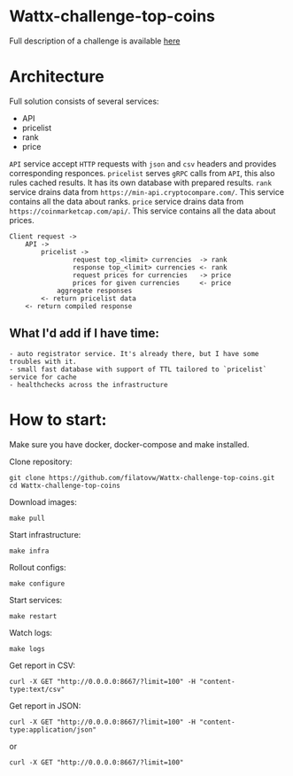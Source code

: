 # Wattx-challenge-top-coins

Full description of a challenge is available [here](https://github.com/WATTx/code-challenges/blob/master/software-engineer-challenge-top-coins.md)


Architecture
============

Full solution consists of several services:

- API
- pricelist
- rank
- price

`API` service accept `HTTP` requests with `json` and `csv` headers and provides corresponding responces.
`pricelist` serves `gRPC` calls from `API`, this also rules cached results. It has its own database with prepared results.
`rank` service drains data from `https://min-api.cryptocompare.com/`. This service contains all the data about ranks.
`price` service drains data from `https://coinmarketcap.com/api/`. This service contains all the data about prices.

    Client request -> 
        API -> 
            pricelist ->
                    request top_<limit> currencies  -> rank
                    response top_<limit> currencies <- rank
                    request prices for currencies   -> price
                    prices for given currencies     <- price
                aggregate responses
            <- return pricelist data
        <- return compiled response
        
What I'd add if I have time:
----------------------------

    - auto registrator service. It's already there, but I have some troubles with it.
    - small fast database with support of TTL tailored to `pricelist` service for cache
    - healthchecks across the infrastructure


How to start:
=============

Make sure you have docker, docker-compose and make installed.

Clone repository:

    git clone https://github.com/filatovw/Wattx-challenge-top-coins.git
    cd Wattx-challenge-top-coins 

Download images:

    make pull

Start infrastructure:

    make infra

Rollout configs:

    make configure

Start services:

    make restart

Watch logs:
    
    make logs


Get report in CSV:

    curl -X GET "http://0.0.0.0:8667/?limit=100" -H "content-type:text/csv"

Get report in JSON:

    curl -X GET "http://0.0.0.0:8667/?limit=100" -H "content-type:application/json"

or 

    curl -X GET "http://0.0.0.0:8667/?limit=100"